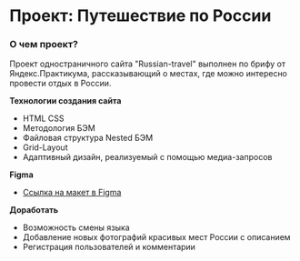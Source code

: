 # Проект: Путешествие по России

### О чем проект?  
Проект одностраничного сайта "Russian-travel" выполнен по брифу от Яндекс.Практикума, рассказывающий о местах, где можно интересно провести отдых в России.


**Технологии создания сайта**
* HTML CSS
* Методология БЭМ
* Файловая структура Nested БЭМ
* Grid-Layout
* Адаптивный дизайн, реализуемый с помощью медиа-запросов  

**Figma**

* [Ссылка на макет в Figma](https://www.figma.com/file/5S2WSbEFL6awjVWJ0NWL8Q/Sprint-3_-Russia-_-desktop-mobile?node-id=28503%3A0)

**Доработать**  
* Возможность смены языка
* Добавление новых фотографий красивых мест России с описанием
* Регистрация пользователей и комментарии
